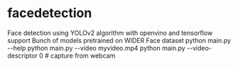 # facedetection
Face detection using YOLOv2 algorithm with openvino and tensorflow support
Bunch of models pretrained on WIDER Face dataset
python main.py --help
python main.py --video myvideo.mp4
python main.py --video-descriptor 0 # capture from webcam
